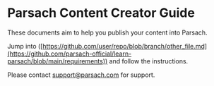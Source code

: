 # Parsach Content Creator Guide

These documents aim to help you publish your content into Parsach.

Jump into ([https://github.com/user/repo/blob/branch/other_file.md](https://github.com/parsach-official/learn-parsach/blob/main/requirements)) and follow the instructions.

Please contact support@parsach.com for support.
